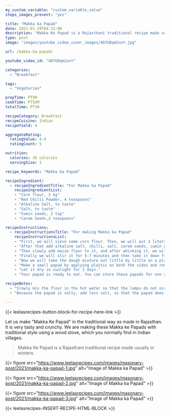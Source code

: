 ```yaml
---
my_custom_variable: "custom_variable_value"
steps_images_present: "yes"

title: "Makka ka Papad"
date: 2021-01-29T04:32:08
description: "Makka Ke Papad is a Rajasthani traditional recipe made usually in winters. We are making these Makka ke Papads with traditional style using a wood stove."
type: post
image: "images/youtube_video_cover_images/4D7UDqm2uxY.jpg"

url: /makka-ka-papad/

youtube_video_id: "4D7UDqm2uxY"

categories: 
  - "Breakfast"

tags:
  - "Vegetarian"

prepTime: PT5M
cookTime: PT55M
totalTime: PT1H

recipeCategory: Breakfast
recipeCuisine: Indian
recipeYield: 4

aggregateRating:
  ratingValue: 4.8
  ratingCount: 5

nutrition:
  calories: 36 calories
  servingSize: 1

recipe_keywords: "Makka ka Papad"

recipeIngredient:
  - recipeIngredientTitle: "For Makka ka Papad"
    recipeIngredientList:
    - "Corn flour, 2 kg" 
    - "Red Chilli Powder, 4 teaspoons" 
    - "Alkaline Salt, to taste" 
    - "Salt, to taste" 
    - "Cumin seeds, 2 tsp" 
    - "Carom Seeds,2 teaspoons" 

recipeInstructions:
  - recipeInstructionsTitle: "For making Makka ka Papad"
    recipeInstructionsList:
    - "First, we will sieve some corn flour. Then, we will put 3 liters of water on the stove to heat it in a pot and allow it to boil. " 
    - "After that add alkaline salt, chilli, salt, carom seeds, cumin and a spoon of oil.  Let it boil again." 
    - "Then slowly add maize flour to it, and after whisking it, we will cook on a low flame for about an hour, stirring it twice in between. " 
    - "Finally we will stir it for 5-7 minutes and then take it down from the stove. Our dough is ready to make papad." 
    - "Now we will take the dough mixture out little by little on a plastic sheet and after making the shape of the dough." 
    - "Make a small papad by applying plastic on both the sides and remove them slowly and dry them on the cloth." 
    - "Let it dry in sunlight for 2 days." 
    - "Your papad is ready to eat. You can store these papads for one year. And when you feel like you can fry and roast them." 

recipeNotes:
  - "Slowly mix the flour in the hot water so that the lumps do not occur." 
  - "Because the papad is salty, add less salt, so that the papad does not become very salty." 

---
```


{{< leelasrecipes-button-block-for-recipe-here-link >}}


Let us make "Makka Ke Papad" in the traditional way as made in Rajasthan. It is very tasty and crunchy. We are making these Makka ke Papads with traditional style using a wood stove, which you normally find in Indian villages.

> Makka Ke Papad is a Rajasthani traditional recipe made usually in winters. 

{{< figure src="https://www.leelasrecipes.com/images/masonary-post/2021/makka-ka-papad-1.jpg" alt="Image of Makka ka Papad" >}}

{{< figure src="https://www.leelasrecipes.com/images/masonary-post/2021/makka-ka-papad-2.jpg" alt="Image of Makka ka Papad" >}}

{{< figure src="https://www.leelasrecipes.com/images/masonary-post/2021/makka-ka-papad-3.jpg" alt="Image of Makka ka Papad" >}}

{{< leelasrecipes-INSERT-RECIPE-HTML-BLOCK >}}

